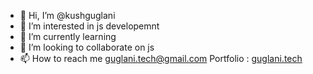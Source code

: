 - 👋 Hi, I’m @kushguglani
- 👀 I’m interested in js developemnt 
- 🌱 I’m currently learning 
- 💞️ I’m looking to collaborate on js
- 📫 How to reach me guglani.tech@gmail.com Portfolio : [guglani.tech](https://guglani.tech/)

<!---
kushguglani/kushguglani is a ✨ special ✨ repository because its `README.md` (this file) appears on your GitHub profile.
You can click the Preview link to take a look at your changes.
--->
